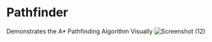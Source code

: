 # Pathfinder
Demonstrates the A* Pathfinding Algorithm Visually
![Screenshot (12)](https://user-images.githubusercontent.com/60780797/216124565-6897034d-cbb8-4a3f-999c-f3f57bdeb4d6.png)
